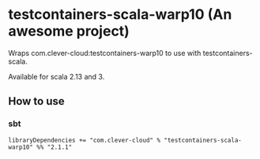 # testcontainers-scala-warp10 (An awesome project)

Wraps com.clever-cloud:testcontainers-warp10 to use with testcontainers-scala.

Available for scala 2.13 and 3.

## How to use

### sbt

```
libraryDependencies += "com.clever-cloud" % "testcontainers-scala-warp10" %% "2.1.1"
```
